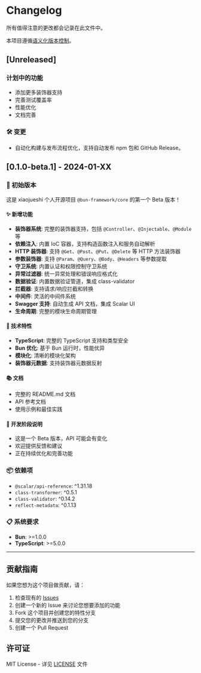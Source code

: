 # Changelog

所有值得注意的更改都会记录在此文件中。

本项目遵循[语义化版本控制](https://semver.org/lang/zh-CN/)。

## [Unreleased]

### 计划中的功能

- 添加更多装饰器支持
- 完善测试覆盖率
- 性能优化
- 文档完善

### 🛠️ 变更

- 自动化构建与发布流程优化，支持自动发布 npm 包和 GitHub Release。

## [0.1.0-beta.1] - 2024-01-XX

### 🎉 初始版本

这是 xiaojueshi 个人开源项目 `@bun-framework/core` 的第一个 Beta 版本！

#### ✨ 新增功能

- **装饰器系统**: 完整的装饰器支持，包括 `@Controller`、`@Injectable`、`@Module` 等
- **依赖注入**: 内置 IoC 容器，支持构造函数注入和服务自动解析
- **HTTP 装饰器**: 支持 `@Get`、`@Post`、`@Put`、`@Delete` 等 HTTP 方法装饰器
- **参数装饰器**: 支持 `@Param`、`@Query`、`@Body`、`@Headers` 等参数提取
- **守卫系统**: 内置认证和权限控制守卫系统
- **异常过滤器**: 统一异常处理和错误响应格式化
- **数据验证**: 内置数据验证管道，集成 class-validator
- **拦截器**: 支持请求/响应拦截和转换
- **中间件**: 灵活的中间件系统
- **Swagger 支持**: 自动生成 API 文档，集成 Scalar UI
- **生命周期**: 完整的模块生命周期管理

#### 🔧 技术特性

- **TypeScript**: 完整的 TypeScript 支持和类型安全
- **Bun 优化**: 基于 Bun 运行时，性能优异
- **模块化**: 清晰的模块化架构
- **装饰器元数据**: 支持装饰器元数据反射

#### 📚 文档

- 完整的 README.md 文档
- API 参考文档
- 使用示例和最佳实践

#### 🚧 开发阶段说明

- 这是一个 Beta 版本，API 可能会有变化
- 欢迎提供反馈和建议
- 正在持续优化和完善功能

### 📦 依赖项

- `@scalar/api-reference`: ^1.31.18
- `class-transformer`: ^0.5.1
- `class-validator`: ^0.14.2
- `reflect-metadata`: ^0.1.13

### 📋 系统要求

- **Bun**: >=1.0.0
- **TypeScript**: >=5.0.0

---

## 贡献指南

如果您想为这个项目做贡献，请：

1. 检查现有的 [Issues](https://github.com/xiaojueshi/bun-web-core/issues)
2. 创建一个新的 Issue 来讨论您想要添加的功能
3. Fork 这个项目并创建您的特性分支
4. 提交您的更改并推送到您的分支
5. 创建一个 Pull Request

## 许可证

MIT License - 详见 [LICENSE](LICENSE) 文件

